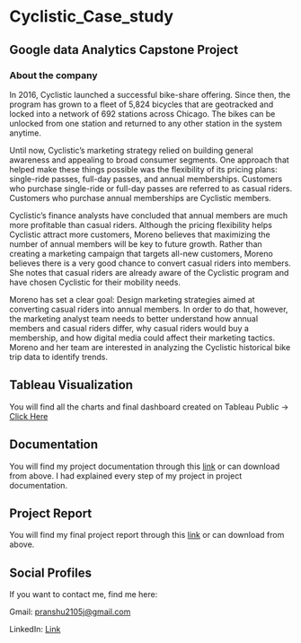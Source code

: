 # Cyclistic_Case_study
## Google data Analytics Capstone Project

### About the company
In 2016, Cyclistic launched a successful bike-share offering. Since then, the program has grown to a fleet of 5,824 bicycles that are geotracked and locked into a network of 692 stations across Chicago. The bikes can be unlocked from one station and returned to any other station in the system anytime.

Until now, Cyclistic’s marketing strategy relied on building general awareness and appealing to broad consumer segments. One approach that helped make these things possible was the flexibility of its pricing plans: single-ride passes, full-day passes, and annual memberships. Customers who purchase single-ride or full-day passes are referred to as casual riders. Customers who purchase annual memberships are Cyclistic members.

Cyclistic’s finance analysts have concluded that annual members are much more profitable than casual riders. Although the pricing flexibility helps Cyclistic attract more customers, Moreno believes that maximizing the number of annual members will be key to future growth. Rather than creating a marketing campaign that targets all-new customers, Moreno believes there is a very good chance to convert casual riders into members. She notes that casual riders are already aware of the Cyclistic program and have chosen Cyclistic for their mobility needs.

Moreno has set a clear goal: Design marketing strategies aimed at converting casual riders into annual members. In order to do that, however, the marketing analyst team needs to better understand how annual members and casual riders differ, why casual riders would buy a membership, and how digital media could affect their marketing tactics. Moreno and her team are interested in analyzing the Cyclistic historical bike trip data to identify trends.

## Tableau Visualization
You will find all the charts and final dashboard created on Tableau Public -> [Click Here](https://public.tableau.com/app/profile/pranshu.jain3793/viz/Cyclistic_Case_Study_Viz/CyclisticDashboard)

## Documentation
You will find my project documentation through this [link](https://www.canva.com/design/DAFH5aVkhEY/ImqqVNi3rDQTe4zPH_FLoQ/view?utm_content=DAFH5aVkhEY&utm_campaign=designshare&utm_medium=link&utm_source=publishsharelink) or can download from above. I had explained every step of my project in project documentation.

## Project Report
You will find my final project report through this [link](https://www.canva.com/design/DAFHuO9MCsM/EUtjMDfxQDald7kVsoOWaA/view?utm_content=DAFHuO9MCsM&utm_campaign=designshare&utm_medium=link&utm_source=publishsharelink) or can download from above.

## Social Profiles

If you want to contact me, find me here:

Gmail: pranshu2105j@gmail.com

LinkedIn: [Link](linkedin.com/in/pranshu-jain-7689041a5)

